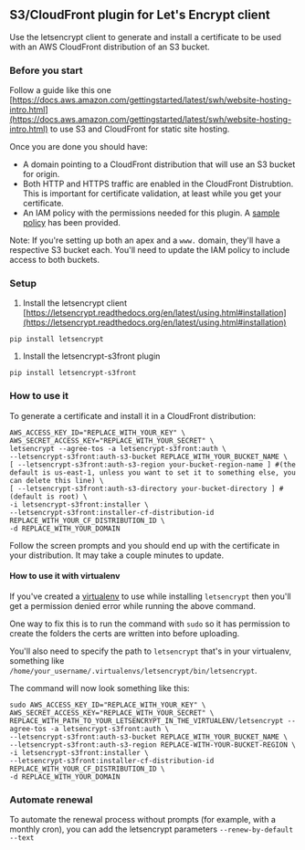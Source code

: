 ## S3/CloudFront plugin for Let's Encrypt client

Use the letsencrypt client to generate and install a certificate to be used with
an AWS CloudFront distribution of an S3 bucket.

### Before you start

Follow a guide like this one [https://docs.aws.amazon.com/gettingstarted/latest/swh/website-hosting-intro.html](https://docs.aws.amazon.com/gettingstarted/latest/swh/website-hosting-intro.html)
to use S3 and CloudFront for static site hosting.

Once you are done you should have:

- A domain pointing to a CloudFront distribution that will use an S3 bucket for origin.
- Both HTTP and HTTPS traffic are enabled in the CloudFront Distrubtion. This is important for certificate validation, at least while you get your certificate.
- An IAM policy with the permissions needed for this plugin. A [sample policy](sample-aws-policy.json) has been provided.

Note: If you're setting up both an apex and a `www.` domain, they'll have a respective S3 bucket each. You'll need to update the IAM policy to include access to both buckets.

### Setup

1. Install the letsencrypt client [https://letsencrypt.readthedocs.org/en/latest/using.html#installation](https://letsencrypt.readthedocs.org/en/latest/using.html#installation)

  ```
  pip install letsencrypt
  ```

1. Install the letsencrypt-s3front plugin

  ```
  pip install letsencrypt-s3front
  ```

### How to use it

To generate a certificate and install it in a CloudFront distribution:
```
AWS_ACCESS_KEY_ID="REPLACE_WITH_YOUR_KEY" \
AWS_SECRET_ACCESS_KEY="REPLACE_WITH_YOUR_SECRET" \
letsencrypt --agree-tos -a letsencrypt-s3front:auth \
--letsencrypt-s3front:auth-s3-bucket REPLACE_WITH_YOUR_BUCKET_NAME \
[ --letsencrypt-s3front:auth-s3-region your-bucket-region-name ] #(the default is us-east-1, unless you want to set it to something else, you can delete this line) \
[ --letsencrypt-s3front:auth-s3-directory your-bucket-directory ] # (default is root) \
-i letsencrypt-s3front:installer \
--letsencrypt-s3front:installer-cf-distribution-id REPLACE_WITH_YOUR_CF_DISTRIBUTION_ID \
-d REPLACE_WITH_YOUR_DOMAIN
```

Follow the screen prompts and you should end up with the certificate in your
distribution. It may take a couple minutes to update.

#### How to use it with virtualenv

If you've created a [virtualenv](http://docs.python-guide.org/en/latest/dev/virtualenvs/) to use while installing `letsencrypt` then you'll get a permission denied error while running the above command.

One way to fix this is to run the command with `sudo` so it has permission to create the folders the certs are written into before uploading.

You'll also need to specify the path to `letsencrypt` that's in your virtualenv, something like `/home/your_username/.virtualenvs/letsencrypt/bin/letsencrypt`.

The command will now look something like this:

```
sudo AWS_ACCESS_KEY_ID="REPLACE_WITH_YOUR_KEY" \
AWS_SECRET_ACCESS_KEY="REPLACE_WITH_YOUR_SECRET" \
REPLACE_WITH_PATH_TO_YOUR_LETSENCRYPT_IN_THE_VIRTUALENV/letsencrypt --agree-tos -a letsencrypt-s3front:auth \
--letsencrypt-s3front:auth-s3-bucket REPLACE_WITH_YOUR_BUCKET_NAME \
--letsencrypt-s3front:auth-s3-region REPLACE-WITH-YOUR-BUCKET-REGION \
-i letsencrypt-s3front:installer \
--letsencrypt-s3front:installer-cf-distribution-id REPLACE_WITH_YOUR_CF_DISTRIBUTION_ID \
-d REPLACE_WITH_YOUR_DOMAIN
```

### Automate renewal

To automate the renewal process without prompts (for example, with a monthly cron), you can add the letsencrypt parameters `--renew-by-default --text`
